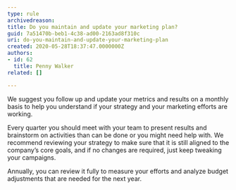 ```yaml
---
type: rule
archivedreason: 
title: Do you maintain and update your marketing plan?
guid: 7a51470b-beb1-4c38-ad00-2163ad8f310c
uri: do-you-maintain-and-update-your-marketing-plan
created: 2020-05-28T18:37:47.0000000Z
authors:
- id: 62
  title: Penny Walker
related: []

---
```


We suggest you follow up and update your metrics and results on a monthly basis to help you understand if your strategy and your marketing efforts are working.

<!--endintro-->

Every quarter you should meet with your team to present results and brainstorm on activities than can be done or you might need help with. We recommend reviewing your strategy to make sure that it is still aligned to the company’s core goals, and if no changes are required, just keep tweaking your campaigns.

Annually, you can review it fully to measure your efforts and analyze budget adjustments that are needed for the next year.
